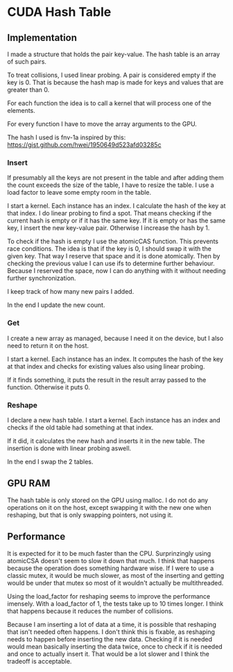 # CUDA Hash Table

## Implementation

I made a structure that holds the pair key-value. The hash table is an array of such pairs.

To treat collisions, I used linear probing. A pair is considered empty if the key is 0. That is because the hash map is made for keys and values that are greater than 0.

For each function the idea is to call a kernel that will process one of the elements.

For every function I have to move the array arguments to the GPU.

The hash I used is fnv-1a inspired by this: https://gist.github.com/hwei/1950649d523afd03285c

### **Insert**

If presumably all the keys are not present in the table and after adding them the count exceeds the size of the table, I have to resize the table. I use a load factor to leave some empty room in the table.

I start a kernel. Each instance has an index. I calculate the hash of the key at that index. I do linear probing to find a spot. That means checking if the current hash is empty or if it has the same key. If it is empty or has the same key, I insert the new key-value pair. Otherwise I increase the hash by 1.

To check if the hash is empty I use the atomicCAS function. This prevents race conditions. The idea is that if the key is 0, I should swap it with the given key. That way I reserve that space and it is done atomically. Then by checking the previous value I can use ifs to determine further behaviour. Because I reserved the space, now I can do anything with it without needing further synchronization.

I keep track of how many new pairs I added.

In the end I update the new count.

### **Get**

I create a new array as managed, because I need it on the device, but I also need to return it on the host.

I start a kernel. Each instance has an index. It computes the hash of the key at that index and checks for existing values also using linear probing.

If it finds something, it puts the result in the result array passed to the function. Otherwise it puts 0.

### **Reshape**

I declare a new hash table. I start a kernel. Each instance has an index and checks if the old table had something at that index.

If it did, it calculates the new hash and inserts it in the new table. The insertion is done with linear probing aswell.

In the end I swap the 2 tables.

## GPU RAM

The hash table is only stored on the GPU using malloc. I do not do any operations on it on the host, except swapping it with the new one when reshaping, but that is only swapping pointers, not using it.

## Performance

It is expected for it to be much faster than the CPU. Surprinzingly using atomicCSA doesn't seem to slow it down that much. I think that happens because the operation does something hardware wise. If I were to use a classic mutex, it would be much slower, as most of the inserting and getting would be under that mutex so most of it wouldn't actually be multithreaded.

Using the load_factor for reshaping seems to improve the performance imensely. With a load_factor of 1, the tests take up to 10 times longer. I think that happens because it reduces the number of collisions.

Because I am inserting a lot of data at a time, it is possible that reshaping that isn't needed often happens. I don't think this is fixable, as reshaping needs to happen before inserting the new data. Checking if it is needed would mean basically inserting the data twice, once to check if it is needed and once to actually insert it. That would be a lot slower and I think the tradeoff is acceptable.